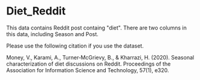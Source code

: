 # Diet_Reddit

This data contains Reddit post containg "diet". There are two columns in this data, including Season and Post.

Please use the following citation if you use the dataset.

Money, V., Karami, A., Turner‐McGrievy, B., & Kharrazi, H. (2020). Seasonal characterization of diet discussions on Reddit. Proceedings of the Association for Information Science and Technology, 57(1), e320.
